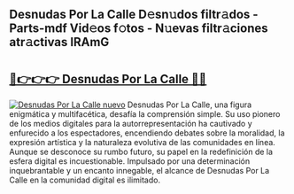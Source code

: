 ## Desnudas Por La Calle D𝚎sn𝚞dos filtr𝚊dos - Parts-mdf Vid𝚎os f𝚘tos - N𝚞evas filtr𝚊ciones atr𝚊ctivas lRAmG

# <h2><a href="http://mb0ofo.tromn.icu/?c=Desnudas+Por+La+Calle">🔗👉👉👉 Desnudas Por La Calle 🔗🔗</a></h2>

[![Desnudas Por La Calle nuevo](https://i.imgur.com/pEAQMta.gif)](http://mb0ofo.tromn.icu/?c=Desnudas+Por+La+Calle)
Desnudas Por La Calle, una figura enigmática y multifacética, desafía la comprensión simple. Su uso pionero de los medios digitales para la autorrepresentación ha cautivado y enfurecido a los espectadores, encendiendo debates sobre la moralidad, la expresión artística y la naturaleza evolutiva de las comunidades en línea. Aunque se desconoce su rumbo futuro, su papel en la redefinición de la esfera digital es incuestionable. Impulsado por una determinación inquebrantable y un encanto innegable, el alcance de Desnudas Por La Calle en la comunidad digital es ilimitado.
